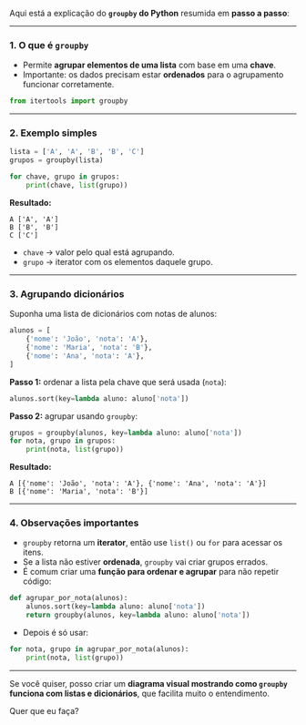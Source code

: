Aqui está a explicação do **`groupby` do Python** resumida em **passo a passo**:

---

### 1. **O que é `groupby`**

* Permite **agrupar elementos de uma lista** com base em uma **chave**.
* Importante: os dados precisam estar **ordenados** para o agrupamento funcionar corretamente.

```python
from itertools import groupby
```

---

### 2. **Exemplo simples**

```python
lista = ['A', 'A', 'B', 'B', 'C']
grupos = groupby(lista)

for chave, grupo in grupos:
    print(chave, list(grupo))
```

**Resultado:**

```
A ['A', 'A']
B ['B', 'B']
C ['C']
```

* `chave` → valor pelo qual está agrupando.
* `grupo` → iterator com os elementos daquele grupo.

---

### 3. **Agrupando dicionários**

Suponha uma lista de dicionários com notas de alunos:

```python
alunos = [
    {'nome': 'João', 'nota': 'A'},
    {'nome': 'Maria', 'nota': 'B'},
    {'nome': 'Ana', 'nota': 'A'},
]
```

**Passo 1:** ordenar a lista pela chave que será usada (`nota`):

```python
alunos.sort(key=lambda aluno: aluno['nota'])
```

**Passo 2:** agrupar usando `groupby`:

```python
grupos = groupby(alunos, key=lambda aluno: aluno['nota'])
for nota, grupo in grupos:
    print(nota, list(grupo))
```

**Resultado:**

```
A [{'nome': 'João', 'nota': 'A'}, {'nome': 'Ana', 'nota': 'A'}]
B [{'nome': 'Maria', 'nota': 'B'}]
```

---

### 4. **Observações importantes**

* `groupby` retorna um **iterator**, então use `list()` ou `for` para acessar os itens.
* Se a lista não estiver **ordenada**, `groupby` vai criar grupos errados.
* É comum criar uma **função para ordenar e agrupar** para não repetir código:

```python
def agrupar_por_nota(alunos):
    alunos.sort(key=lambda aluno: aluno['nota'])
    return groupby(alunos, key=lambda aluno: aluno['nota'])
```

* Depois é só usar:

```python
for nota, grupo in agrupar_por_nota(alunos):
    print(nota, list(grupo))
```

---

Se você quiser, posso criar um **diagrama visual mostrando como `groupby` funciona com listas e dicionários**, que facilita muito o entendimento.

Quer que eu faça?
